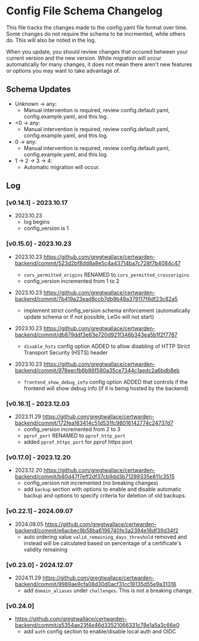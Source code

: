 # Config File Schema Changelog

This file tracks the changes made to the config.yaml file format over time. Some
changes do not require the schema to be incrmented, while others do. This will
also be noted in the log.

When you update, you should review changes that occured between your current
version and the new version. While migration will occur automatically for many
changes, it does not mean there aren't new features or options you may want to
take advantage of.


## Schema Updates

- Unknown -> any:
  + Manual intervention is required, review config.default.yaml,
    config.example.yaml, and this log.
- <0 -> any: 
  + Manual intervention is required, review config.default.yaml,
    config.example.yaml, and this log.
- 0 -> any:
  + Manual intervention is required, review config.default.yaml,
    config.example.yaml, and this log.
- 1 -> 2 -> 3 -> 4:
  + Automatic migration will occur.


## Log

### [v0.14.1] - 2023.10.17

- 2023.10.23
  + log begins
  + config_version is 1

### [v0.15.0] - 2023.10.23

- 2023.10.23
  https://github.com/gregtwallace/certwarden-backend/commit/523d2bf8dd8a8e5c4a43714ba7c728f7b4084c47
  + `cors_permitted_origins` RENAMED to `cors_permitted_crossorigins`
  + config_version incremented from 1 to 2

- 2023.10.23
  https://github.com/gregtwallace/certwarden-backend/commit/7b419a23ead8ccb7db9b48a379117f6df23c82a5
  + implement strict config_version schema enforcement (automatically update schema
    or if not possible, LeGo will not start)

- 2023.10.23
  https://github.com/gregtwallace/certwarden-backend/commit/db879ddf3e63e720d921f346b343ea5b1f2f7787
  + `disable_hsts` config option ADDED to allow disabling of HTTP Strict Transport
    Security (HSTS) header

- 2023.10.23
  https://github.com/gregtwallace/certwarden-backend/commit/978eecfb6b86f580a35ce7344c1aedc2a6bdb8eb
  + `frontend_show_debug_info` config option ADDED that controls if the frontend
    will show debug info (if it is being hosted by the backend)

### [v0.16.1] - 2023.12.03

- 2023.11.29
  https://github.com/gregtwallace/certwarden-backend/commit/172fea183414c51d531fc98016142774c24737d7
  + config_version incremented from 2 to 3
  + `pprof_port` RENAMED to `pprof_http_port`
  + added `pprof_https_port` for pprof https port


### [v0.17.0] - 2023.12.20
- 2023.12.20
  https://github.com/gregtwallace/certwarden-backend/commit/b80d47f7eff2df37cb9dd3b71299335e811c3515
  + config_version not incremented (no breaking changes)
  + add `backup` section with options to enable and disable automatic backup and 
    options to specify criteria for deletion of old backups.

### [v0.22.1] - 2024.09.07
- 2024.08.05
  https://github.com/gregtwallace/certwarden-backend/commit/e6acbec9b58ba6196740fe3a2394e18df39d34f2
  + auto ordering value `valid_remaining_days_threshold` removed and instead will be calculated 
    based on percentage of a certificate's validity remaining

### [v0.23.0] - 2024.12.07
- 2024.11.29
  https://github.com/gregtwallace/certwarden-backend/commit/9989ae9cfa08d30d0acf31cc18135d55e9a31316
  + add `domain_aliases` under `challenges`. This is not a breaking change.

### [v0.24.0]
- https://github.com/gregtwallace/certwarden-backend/commit/a5354ae23f4e46d33521066331c78e1a5a3c66e0
  + add `auth` config section to enable/disable local auth and OIDC
